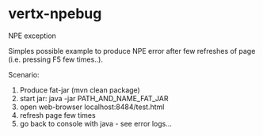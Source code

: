 # vertx-npebug
NPE exception

Simples possible example to produce NPE error after few refreshes of page (i.e. pressing F5 few times..).

Scenario:

1. Produce fat-jar (mvn clean package)
2. start jar: java -jar PATH_AND_NAME_FAT_JAR
3. open web-browser localhost:8484/test.html
4. refresh page few times
5. go back to console with java - see error logs...
